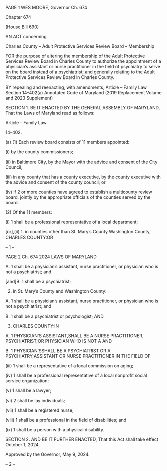 PAGE 1
WES MOORE, Governor Ch. 674

Chapter 674

(House Bill 690)

AN ACT concerning

Charles County – Adult Protective Services Review Board – Membership

FOR the purpose of altering the membership of the Adult Protective Services Review Board
in Charles County to authorize the appointment of a physician’s assistant or nurse
practitioner in the field of psychiatry to serve on the board instead of a psychiatrist;
and generally relating to the Adult Protective Services Review Board in Charles
County.

BY repealing and reenacting, with amendments,
Article – Family Law
Section 14–402(a)
Annotated Code of Maryland
(2019 Replacement Volume and 2023 Supplement)

SECTION 1. BE IT ENACTED BY THE GENERAL ASSEMBLY OF MARYLAND,
That the Laws of Maryland read as follows:

Article – Family Law

14–402.

(a) (1) Each review board consists of 11 members appointed:

(i) by the county commissioners;

(ii) in Baltimore City, by the Mayor with the advice and consent of
the City Council;

(iii) in any county that has a county executive, by the county
executive with the advice and consent of the county council; or

(iv) if 2 or more counties have agreed to establish a multicounty
review board, jointly by the appropriate officials of the counties served by the board.

(2) Of the 11 members:

(i) 1 shall be a professional representative of a local department;

[or],(ii) 1. in counties other than St. Mary’s County Washington
County, CHARLES COUNTY:OR

– 1 –

PAGE 2
Ch. 674 2024 LAWS OF MARYLAND

A. 1 shall be a physician’s assistant, nurse practitioner, or
physician who is not a psychiatrist; and

[and]B. 1 shall be a psychiatrist;

2. in St. Mary’s County and Washington County:

A. 1 shall be a physician’s assistant, nurse practitioner, or
physician who is not a psychiatrist; and

B. 1 shall be a psychiatrist or psychologist; AND

3. CHARLES COUNTY:IN

A. 1 PHYSICIAN’S ASSISTANT,SHALL BE A NURSE
PRACTITIONER, PSYCHIATRIST;OR PHYSICIAN WHO IS NOT A AND

B. 1 PHYSICIAN’SSHALL BE A PSYCHIATRIST OR A
PSYCHIATRY;ASSISTANT OR NURSE PRACTITIONER IN THE FIELD OF

(iii) 1 shall be a representative of a local commission on aging;

(iv) 1 shall be a professional representative of a local nonprofit social
service organization;

(v) 1 shall be a lawyer;

(vi) 2 shall be lay individuals;

(vii) 1 shall be a registered nurse;

(viii) 1 shall be a professional in the field of disabilities; and

(ix) 1 shall be a person with a physical disability.

SECTION 2. AND BE IT FURTHER ENACTED, That this Act shall take effect
October 1, 2024.

Approved by the Governor, May 9, 2024.

– 2 –